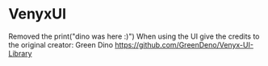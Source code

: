 # VenyxUI
Removed the print("dino was here :)")
When using the UI give the credits to the original creator: Green Dino https://github.com/GreenDeno/Venyx-UI-Library
